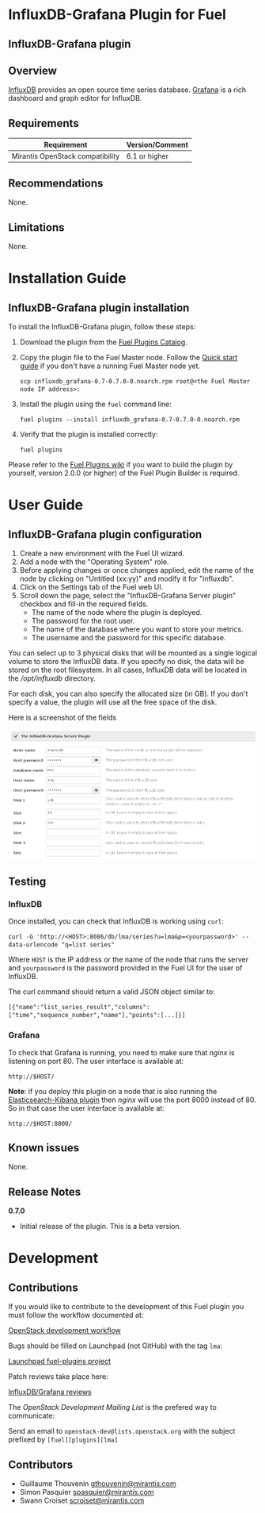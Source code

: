 InfluxDB-Grafana Plugin for Fuel
================================

InfluxDB-Grafana plugin
-----------------------

Overview
--------

[InfluxDB](http://influxdb.com/) provides an open source time series database.
[Grafana](http://grafana.org/) is a rich dashboard and graph editor for InfluxDB.

Requirements
------------

| Requirement                      | Version/Comment |
|----------------------------------|-----------------|
| Mirantis OpenStack compatibility | 6.1 or higher   |

Recommendations
---------------

None.

Limitations
-----------

None.

Installation Guide
==================

**InfluxDB-Grafana** plugin installation
----------------------------------------


To install the InfluxDB-Grafana plugin, follow these steps:

1. Download the plugin from the [Fuel Plugins
   Catalog](https://software.mirantis.com/download-mirantis-openstack-fuel-plug-ins/).

2. Copy the plugin file to the Fuel Master node. Follow the [Quick start
   guide](https://software.mirantis.com/quick-start/) if you don't have a running
   Fuel Master node yet.

   ```
   scp influxdb_grafana-0.7-0.7.0-0.noarch.rpm root@<the Fuel Master node IP address>:
   ```

3. Install the plugin using the `fuel` command line:

   ```
   fuel plugins --install influxdb_grafana-0.7-0.7.0-0.noarch.rpm
   ```

4. Verify that the plugin is installed correctly:

   ```
   fuel plugins
   ```

Please refer to the [Fuel Plugins wiki](https://wiki.openstack.org/wiki/Fuel/Plugins)
if you want to build the plugin by yourself, version 2.0.0 (or higher) of the Fuel
Plugin Builder is required.

User Guide
==========

**InfluxDB-Grafana** plugin configuration
---------------------------------------------

1. Create a new environment with the Fuel UI wizard.
2. Add a node with the "Operating System" role.
3. Before applying changes or once changes applied, edit the name of the node by
   clicking on "Untitled (xx:yy)" and modify it for "influxdb".
4. Click on the Settings tab of the Fuel web UI.
5. Scroll down the page, select the "InfluxDB-Grafana Server plugin" checkbox
   and fill-in the required fields.
    - The name of the node where the plugin is deployed.
    - The password for the root user.
    - The name of the database where you want to store your metrics.
    - The username and the password for this specific database.

You can select up to 3 physical disks that will be mounted as a single logical
volume to store the InfluxDB data. If you specify no disk, the data will
be stored on the root filesystem. In all cases, InfluxDB data will be
located in the */opt/influxdb* directory.

For each disk, you can also specify the allocated size (in GB). If you don't
specify a value, the plugin will use all the free space of the disk.

Here is a screenshot of the fields

![InfluxDB-Grafana fields](./figures/influxdb-grafana-plugin.png "InfluxDB-Grafana fields")

Testing
-------

### InfluxDB

Once installed, you can check that InfluxDB is working using `curl`:

```
curl -G 'http://<HOST>:8086/db/lma/series?u=lma&p=<yourpassword>' --data-urlencode "q=list series"
```

Where `HOST` is the IP address or the name of the node that runs the server and
`yourpassword` is the password provided in the Fuel UI for the user of InfluxDB.

The curl command should return a valid JSON object similar to:

```
[{"name":"list_series_result","columns":["time","sequence_number","name"],"points":[...]}]
```

### Grafana

To check that Grafana is running, you need to make sure that *nginx* is listening
on port 80. The user interface is available at:

```
http://$HOST/
```

**Note**: if you deploy this plugin on a node that is also running the
[Elasticsearch-Kibana plugin](https://github.com/stackforge/fuel-plugin-elasticsearch-kibana)
then *nginx* will use the port 8000 instead of 80. So in that case the user interface
is available at:

```
http://$HOST:8000/
```

Known issues
------------

None.

Release Notes
-------------

**0.7.0**

* Initial release of the plugin. This is a beta version.


Development
===========

Contributions
-------------

If you would like to contribute to the development of this Fuel plugin you must
follow the workflow documented at:

   [OpenStack development workflow](http://docs.openstack.org/infra/manual/developers.html#development-workflow)

Bugs should be filled on Launchpad (not GitHub) with the tag `lma`:

   [Launchpad fuel-plugins project](https://bugs.launchpad.net/fuel-plugins)

Patch reviews take place here:

   [InfluxDB/Grafana reviews](https://review.openstack.org/#/q/status:open+project:stackforge/fuel-plugin-influxdb-grafana,n,z)

The *OpenStack Development Mailing List* is the prefered way to communicate:

   Send an email to `openstack-dev@lists.openstack.org` with the subject prefixed by `[fuel][plugins][lma]`

Contributors
------------

* Guillaume Thouvenin <gthouvenin@mirantis.com>
* Simon Pasquier <spasquier@mirantis.com>
* Swann Croiset <scroiset@mirantis.com>
